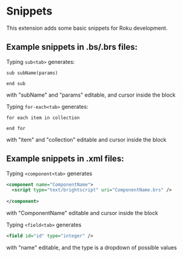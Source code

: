 # Snippets

This extension adds some basic snippets for Roku development.

## Example snippets in .bs/.brs files:

Typing `sub<tab>` generates:
```brs
sub subName(params)

end sub
```
with "subName" and "params" editable, and cursor inside the block

Typing `for-each<tab>` generates:
```brs
for each item in collection

end for
```
with "item" and "collection" editable and cursor inside the block

## Example snippets in .xml files:

Typing `<component<tab>` generates
```xml
<component name="ComponentName">
  <script type="text/brightscript" uri="ComponentName.brs" />
  
</component>
```
with "ComponentName" editable and cursor inside the block

Typing `<field<tab>` generates
```xml
<field id="id" type="integer" />
```
with "name" editable, and the type is a dropdown of possible values

